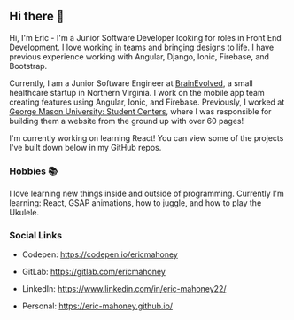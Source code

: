 ## Hi there 👋

Hi, I'm Eric - I'm a Junior Software Developer looking for roles in Front End Development. I love working in teams and bringing designs to life. I have previous experience working with Angular, Django, Ionic, Firebase, and Bootstrap.

Currently, I am a Junior Software Engineer at [BrainEvolved](https://www.brainevolved.com/), a small healthcare startup in Northern Virginia. I work on the mobile app team creating features using Angular, Ionic, and Firebase. Previously, I worked at [George Mason University: Student Centers](https://studentcenters.gmu.edu/), where I was responsible for building them a website from the ground up with over 60 pages!

I'm currently working on learning React! You can view some of the projects I've built down below in my GitHub repos.

### Hobbies 📚

I love learning new things inside and outside of programming. Currently I'm learning: React, GSAP animations, how to juggle, and how to play the Ukulele.

### Social Links 

- Codepen: https://codepen.io/ericmahoney

- GitLab: https://gitlab.com/ericmahoney

- LinkedIn: https://www.linkedin.com/in/eric-mahoney22/

- Personal: https://eric-mahoney.github.io/
